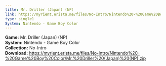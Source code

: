 ```yaml
---
title: Mr. Driller (Japan) (NP)
link: https://myrient.erista.me/files/No-Intro/Nintendo%20-%20Game%20Boy%20Color/Mr.%20Driller%20(Japan)%20(NP).zip
type: single1
System: Nintendo - Game Boy Color
---
```

<b>Game:</b> Mr. Driller (Japan) (NP)<br>
<b>System:</b> Nintendo - Game Boy Color<br>
<b>Collection:</b> No-Intro<br>
<b>Download:</b> https://myrient.erista.me/files/No-Intro/Nintendo%20-%20Game%20Boy%20Color/Mr.%20Driller%20(Japan)%20(NP).zip